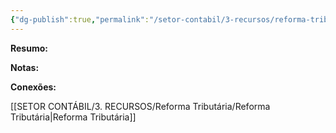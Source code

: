 ```yaml
---
{"dg-publish":true,"permalink":"/setor-contabil/3-recursos/reforma-tributaria/mei-na-reforma-tributaria/","dgPassFrontmatter":true,"created":"2025-08-19T21:25:11.758-03:00","updated":"2025-08-19T21:41:24.215-03:00"}
---
```


**Resumo:**



**Notas:**



**Conexões:**

[[SETOR CONTÁBIL/3. RECURSOS/Reforma Tributária/Reforma Tributária\|Reforma Tributária]]